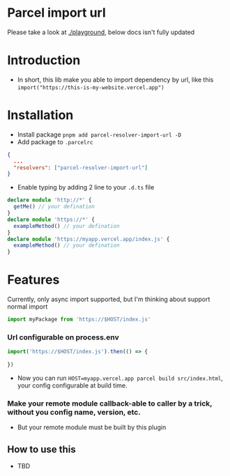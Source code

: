 # Parcel import url

Please take a look at [./playground](./playground), below docs isn't fully updated

# Introduction
- In short, this lib make you able to import dependency by url, like this `import("https://this-is-my-website.vercel.app")`

# Installation
- Install package `pnpm add parcel-resolver-import-url -D`
- Add package to `.parcelrc`
```json
{
  ...
  "resolvers": ["parcel-resolver-import-url"]
}

```

- Enable typing by adding 2 line to your `.d.ts` file
```typescript
declare module 'http://*' {
  getMe() // your defination
}
declare module 'https://*' {
  exampleMethod() // your defination
}
declare module 'https://myapp.vercel.app/index.js' {
  exampleMethod() // your defination
}
```

# Features
Currently, only async import supported, but I'm thinking about support normal import
```typescript
import myPackage from 'https://$HOST/index.js'
```

### Url configurable on process.env
```typescript
import('https://$HOST/index.js').then(() => {
  
})
```
- Now you can run `HOST=myapp.vercel.app parcel build src/index.html`, your config configurable at build time.

### Make your remote module callback-able to caller by a trick, without you config name, version, etc. 
- But your remote module must be built by this plugin 

## How to use this
- TBD
